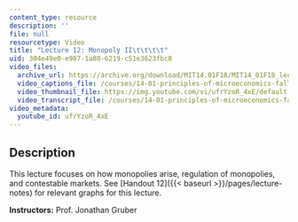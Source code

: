 ```yaml
---
content_type: resource
description: ''
file: null
resourcetype: Video
title: "Lecture 12: Monopoly II\t\t\t\t"
uid: 304e49e0-e987-1a80-6219-c51e3623fbc8
video_files:
  archive_url: https://archive.org/download/MIT14.01F18/MIT14_01F18_lec12_300k.mp4
  video_captions_file: /courses/14-01-principles-of-microeconomics-fall-2018/1ba1bb8f9e86520aafbce4c3a265fc84_ufrYzoR_4xE.vtt
  video_thumbnail_file: https://img.youtube.com/vi/ufrYzoR_4xE/default.jpg
  video_transcript_file: /courses/14-01-principles-of-microeconomics-fall-2018/ab1f8336a41c95b673989e1740d487c3_ufrYzoR_4xE.pdf
video_metadata:
  youtube_id: ufrYzoR_4xE
---
```


Description
-----------

This lecture focuses on how monopolies arise, regulation of monopolies, and contestable markets. See [Handout 12]({{< baseurl >}}/pages/lecture-notes) for relevant graphs for this lecture. 

**Instructors:** Prof. Jonathan Gruber